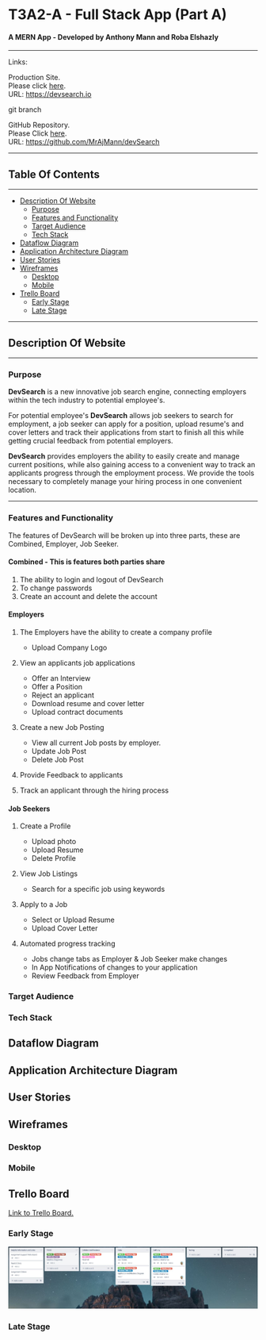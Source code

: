 # T3A2-A - Full Stack App (Part A)

#### A MERN App - Developed by Anthony Mann and Roba Elshazly

---

Links:

<!-- This link currently not live -->

Production Site.<br>
Please click [here](devsearch.io).<br>
URL: https://devsearch.io

<!--  -->git branch

GitHub Repository.<br>
Please Click [here](https://github.com/MrAjMann/devSearch).<br>
URL: https://github.com/MrAjMann/devSearch

---

## Table Of Contents

---

- [Description Of Website](##Description-Of-Website)
  - [Purpose](###Purpose)
  - [Features and Functionality](###Features-and-Functionality)
  - [Target Audience](###Target-Audience)
  - [Tech Stack](###Tech-Stack)
- [Dataflow Diagram](##Dataflow-Diagram)
- [Application Architecture Diagram](##Application-Architecture-Diagram)
- [User Stories](##User-Stories)
- [Wireframes](##Wireframes)
  - [Desktop](###Desktop)
  - [Mobile](###Mobile)
- [Trello Board](##Trello-Board)
  - [Early Stage](###Early-Stage)
  - [Late Stage](###Late-Stage)

---

## Description Of Website

---

### Purpose

**DevSearch** is a new innovative job search engine, connecting employers within the tech industry to potential employee's.

For potential employee's **DevSearch** allows job seekers to search for employment, a job seeker can apply for a position,
upload resume's and cover letters and track their applications from start to finish all this while getting crucial feedback from potential employers.

**DevSearch** provides employers the ability to easily create and manage current positions, while also gaining access to a convenient way to track an applicants progress through the employment process. We provide the tools necessary to completely manage your hiring process in one convenient location.

---

### Features and Functionality

The features of DevSearch will be broken up into three parts, these are Combined, Employer, Job Seeker.

#### **Combined** - This is features both parties share

1. The ability to login and logout of DevSearch
2. To change passwords
3. Create an account and delete the account

#### **Employers**

1. The Employers have the ability to create a company profile
   - Upload Company Logo
2. View an applicants job applications

   - Offer an Interview
   - Offer a Position
   - Reject an applicant
   - Download resume and cover letter
   - Upload contract documents

3. Create a new Job Posting

   - View all current Job posts by employer.
   - Update Job Post
   - Delete Job Post

4. Provide Feedback to applicants

5. Track an applicant through the hiring process

#### **Job Seekers**

1. Create a Profile

   - Upload photo
   - Upload Resume
   - Delete Profile

2. View Job Listings

   - Search for a specific job using keywords

3. Apply to a Job

   - Select or Upload Resume
   - Upload Cover Letter

4. Automated progress tracking
   - Jobs change tabs as Employer & Job Seeker make changes
   - In App Notifications of changes to your application
   - Review Feedback from Employer

### Target Audience

### Tech Stack

## Dataflow Diagram

## Application Architecture Diagram

## User Stories

## Wireframes

### Desktop

### Mobile

## Trello Board

[Link to Trello Board.](https://trello.com/b/asm78QlN)

### Early Stage

![Early Trello Layout](./docs/TrelloEarlyStagesPartA.JPG)

### Late Stage
